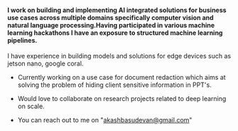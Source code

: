 #### I work on building and implementing AI integrated solutions for business use cases across multiple domains specifically computer vision and natural language processing.Having participated in various machine learning hackathons I have an exposure to structured machine learning pipelines. 
I have experience in building models and solutions for edge devices such as jetson nano, google coral. 

- Currently working on a use case for document redaction which aims at solving the problem of hiding client sensitive information in PPT's. 
- Would love to collaborate on research projects related to deep learning on scale.

- You can reach out to me on "akashbasudevan@gmail.com"

<!--
**zerocool95/zerocool95** is a ✨ _special_ ✨ repository because its `README.md` (this file) appears on your GitHub profile.

Here are some ideas to get you started:

- 🔭 I’m currently working on ...
- 🌱 I’m currently learning ...
- 👯 I’m looking to collaborate on ...
- 🤔 I’m looking for help with ...
- 💬 Ask me about ...
- 📫 How to reach me: ...
- 😄 Pronouns: ...
- ⚡ Fun fact: ...
-->
